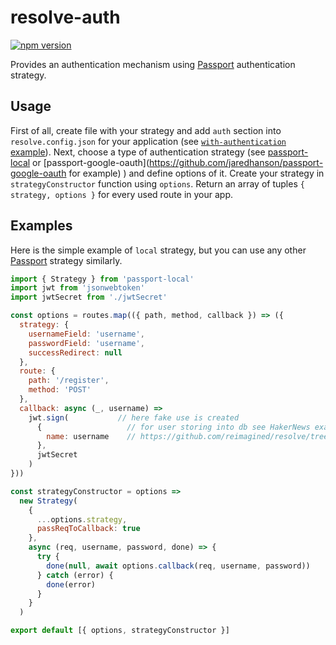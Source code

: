 # **resolve-auth**
[![npm version](https://badge.fury.io/js/resolve-auth.svg)](https://badge.fury.io/js/resolve-auth)

Provides an authentication mechanism using [Passport](http://www.passportjs.org/) authentication strategy.

## Usage

First of all, create file with your strategy and add `auth` section into `resolve.config.json` for your application (see [`with-authentication` example]('../../examples/with-authentication')).
Next, choose a type of authentication strategy (see [passport-local](https://github.com/jaredhanson/passport-local) or [passport-google-oauth](https://github.com/jaredhanson/passport-google-oauth for example) ) and define options of it.
Create your strategy in `strategyConstructor` function using `options`.
Return an array of tuples `{ strategy, options }` for every used route in your app.

## Examples

Here is the simple example of `local` strategy, but you can use any other [Passport](http://www.passportjs.org/) strategy similarly.

```javascript
import { Strategy } from 'passport-local'
import jwt from 'jsonwebtoken'
import jwtSecret from './jwtSecret'

const options = routes.map(({ path, method, callback }) => ({
  strategy: {
    usernameField: 'username',
    passwordField: 'username',
    successRedirect: null
  },
  route: {
    path: '/register',
    method: 'POST'
  },
  callback: async (_, username) =>
    jwt.sign(           // here fake use is created
      {                   // for user storing into db see HakerNews example
        name: username    // https://github.com/reimagined/resolve/tree/master/examples/hacker-news
      },
      jwtSecret
    )
}))

const strategyConstructor = options =>
  new Strategy(
    {
      ...options.strategy,
      passReqToCallback: true
    },
    async (req, username, password, done) => {
      try {
        done(null, await options.callback(req, username, password))
      } catch (error) {
        done(error)
      }
    }
  )

export default [{ options, strategyConstructor }]

```
